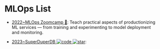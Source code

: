 # MLOps List

- [2022~MLOps Zoomcamp 🎥](https://github.com/DataTalksClub/mlops-zoomcamp): Teach practical aspects of productionizing ML services — from training and experimenting to model deployment and monitoring.

- [2023~SuperDuperDB ![code](https://ng-tech.icu/assets/code.svg) ![star](https://img.shields.io/github/stars/SuperDuperDB/superduperdb)](https://github.com/SuperDuperDB/superduperdb):
